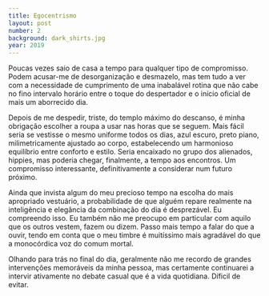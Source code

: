 ```yaml
---
title: Egocentrismo
layout: post
number: 2
background: dark_shirts.jpg
year: 2019
---
```


Poucas vezes saio de casa a tempo para qualquer tipo de compromisso. Podem acusar-me de desorganização e desmazelo, mas tem tudo a ver com a necessidade de cumprimento de uma inabalável rotina que não cabe no fino intervalo horário entre o toque do despertador e o início oficial de mais um aborrecido dia.

Depois de me despedir, triste, do templo máximo do descanso, é minha obrigação escolher a roupa a usar nas horas que se seguem. Mais fácil seria se vestisse o mesmo uniforme todos os dias, azul escuro, preto piano, milimetricamente ajustado ao corpo, estabelecendo um harmonioso equilíbrio entre conforto e estilo. Seria encaixado no grupo dos alienados, hippies, mas poderia chegar, finalmente, a tempo aos encontros. Um compromisso interessante, definitivamente a considerar num futuro próximo.

Ainda que invista algum do meu precioso tempo na escolha do mais apropriado vestuário, a probabilidade de que alguém repare realmente na inteligência e elegância da combinação do dia é desprezável. Eu compreendo isso. Eu também não me preocupo em particular com aquilo que os outros vestem, fazem ou dizem. Passo mais tempo a falar do que a ouvir, tendo em conta que o meu timbre é muitíssimo mais agradável do que a monocórdica voz do comum mortal.

Olhando para trás no final do dia, geralmente não me recordo de grandes intervenções memoráveis da minha pessoa, mas certamente continuarei a intervir ativamente no debate casual que é a vida quotidiana. Díficil de evitar.
